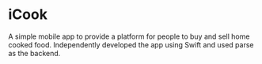 # iCook

A simple mobile app to provide a platform for people to buy and sell home cooked food. Independently developed the app using Swift and used parse as the backend.

